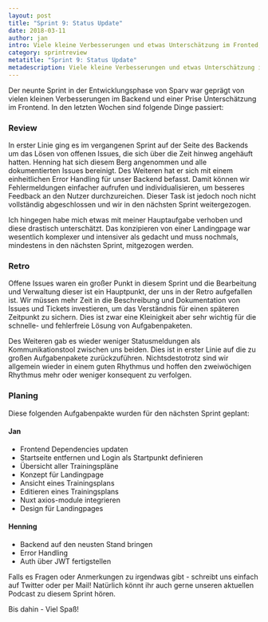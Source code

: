 ```yaml
---
layout: post
title: "Sprint 9: Status Update"
date: 2018-03-11
author: jan
intro: Viele kleine Verbesserungen und etwas Unterschätzung im Fronted, das war unser neunter Sprint.
category: sprintreview
metatitle: "Sprint 9: Status Update"
metadescription: Viele kleine Verbesserungen und etwas Unterschätzung im Fronted, das war unser neunter Sprint.
---
```


Der neunte Sprint in der Entwicklungsphase von Sparv war geprägt von vielen kleinen Verbesserungen im Backend und einer Prise Unterschätzung im Frontend. In den letzten Wochen sind folgende Dinge passiert:

### Review
In erster Linie ging es im vergangenen Sprint auf der Seite des Backends um das Lösen von offenen Issues, die sich über die Zeit hinweg angehäuft hatten. Henning hat sich diesem Berg angenommen und alle dokumentierten Issues bereinigt. Des Weiteren hat er sich mit einem einheitlichen Error Handling für unser Backend befasst. Damit können wir Fehlermeldungen einfacher aufrufen und individualisieren, um besseres Feedback an den Nutzer durchzureichen. Dieser Task ist jedoch noch nicht vollständig abgeschlossen und wir in den nächsten Sprint weitergezogen.

Ich hingegen habe mich etwas mit meiner Hauptaufgabe verhoben und diese drastisch unterschätzt. Das konzipieren von einer Landingpage war wesentlich komplexer und intensiver als gedacht und muss nochmals, mindestens in den nächsten Sprint, mitgezogen werden.

### Retro
Offene Issues waren ein großer Punkt in diesem Sprint und die Bearbeitung und Verwaltung dieser ist ein Hauptpunkt, der uns in der Retro aufgefallen ist. Wir müssen mehr Zeit in die Beschreibung und Dokumentation von Issues und Tickets investieren, um das Verständnis für einen späteren Zeitpunkt zu sichern. Dies ist zwar eine Kleinigkeit aber sehr wichtig für die schnelle- und fehlerfreie Lösung von Aufgabenpaketen.

Des Weiteren gab es wieder weniger Statusmeldungen als Kommunikationstool zwischen uns beiden. Dies ist in erster Linie auf die zu großen Aufgabenpakete zurückzuführen. Nichtsdestotrotz sind wir allgemein wieder in einem guten Rhythmus und hoffen den zweiwöchigen Rhythmus mehr oder weniger konsequent zu verfolgen.

### Planing
Diese folgenden Aufgabenpakte wurden für den nächsten Sprint geplant:

#### Jan
- Frontend Dependencies updaten
- Startseite entfernen und Login als Startpunkt definieren
- Übersicht aller Trainingspläne
- Konzept für Landingpage
- Ansicht eines Trainingsplans
- Editieren eines Trainingsplans
- Nuxt axios-module integrieren
- Design für Landingpages

#### Henning
- Backend auf den neusten Stand bringen
- Error Handling
- Auth über JWT fertigstellen

Falls es Fragen oder Anmerkungen zu irgendwas gibt - schreibt uns einfach auf Twitter oder per Mail! Natürlich könnt ihr auch gerne unseren aktuellen Podcast zu diesem Sprint hören.

Bis dahin - Viel Spaß!
